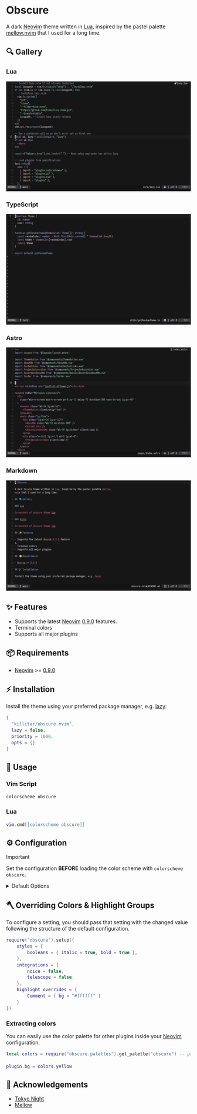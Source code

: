 # Obscure

A dark [Neovim](https://github.com/neovim/neovim) theme written in [Lua](https://www.lua.org), inspired by the pastel palette [mellow.nvim](https://github.com/mellow-theme/mellow.nvim) that I used for a long time.

## 🔍 Gallery

### Lua

![Screenshot of obscure theme Lua](https://raw.githubusercontent.com/killitar/obscure.nvim/main/.github/images/lua.png)

### TypeScript

![Screenshot of obscure theme TypeScript](https://raw.githubusercontent.com/killitar/obscure.nvim/main/.github/images/ts.png)

### Astro

![Screenshot of obscure theme Astro](https://raw.githubusercontent.com/killitar/obscure.nvim/main/.github/images/astro.png)

### Markdown

![Screenshot of obscure theme Markdown](https://raw.githubusercontent.com/killitar/obscure.nvim/main/.github/images/markdown.png)

## ✨ Features

- Supports the latest [Neovim](https://github.com/neovim/neovim) [0.9.0](https://github.com/neovim/neovim/releases/tag/v0.9.0) features.
- Terminal colors
- Supports all major plugins

## 📦 Requirements

- [Neovim](https://github.com/neovim/neovim) >= [0.9.0](https://github.com/neovim/neovim/releases/tag/v0.9.0)

## ⚡️ Installation

Install the theme using your preferred package manager, e.g. [lazy](https://github.com/folke/lazy.nvim):

```lua
{
  "killitar/obscure.nvim",
  lazy = false,
  priority = 1000,
  opts = {}
}
```

## 🚀 Usage

### Vim Script

```vim
colorscheme obscure
```

### Lua

```lua
vim.cmd[[colorscheme obscure]]
```

## ⚙️ Configuration

> [!IMPORTANT]
> Set the configuration **BEFORE** loading the color scheme with `colorscheme obscure`.

<details>
  <summary>Default Options</summary>

  <!-- config:start -->

```lua
  {
    transparent = false,
    terminal_colors = true,
    styles = {
      keywords = {},
      identifiers = {},
      functions = {},
      variables = {},
      booleans = {},
      comments = {},
    },
    integrations = {
      alpha = true,
      cmp = true,
      flash = true,
      gitsigns = true,
      hop = true,
      indent_blankline = true,
      lazy = true,
      lsp = true,
      markdown = true,
      mason = true,
      mini_files = true,
      mini_icons = true,
      navic = true,
      neo_tree = true,
      neorg = true,
      noice = true,
      notify = true,
      rainbow_delimiters = true,
      telescope = true,
      treesitter = true,
    },
    highlight_overrides = {},
  }
```

  <!-- config:end -->
</details>

## 🪓 Overriding Colors & Highlight Groups

To configure a setting, you should pass that setting with the changed value following the structure of the default configuration.

```lua
require("obscure").setup({
    styles = {
        booleans = { italic = true, bold = true },
    },
    integrations = {
        noice = false,
        telescope = false,
    },
    highlight_overrides = {
        Comment = { bg = "#ffffff" }
    }
})
```

### Extracting colors

You can easily use the color palette for other plugins inside your [Neovim](https://github.com/neovim/neovim) configuration:

```lua
local colors = require("obscure.palettes").get_palette("obscure") -- pass in any of the config options as explained above

plugin.bg = colors.yellow
```

## 👏 Acknowledgements

- [Tokyo Night](https://github.com/folke/tokyonight.nvim)
- [Mellow](https://github.com/mellow-theme/mellow.nvim)
